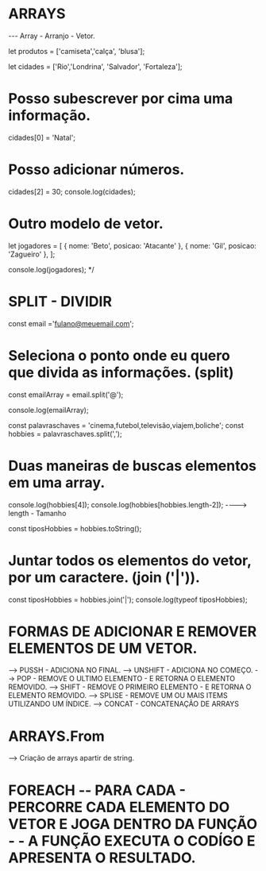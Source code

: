 # ARRAYS
--- Array - Arranjo - Vetor.

let produtos = ['camiseta','calça', 'blusa'];

let cidades = ['Rio','Londrina', 'Salvador', 'Fortaleza'];

# Posso subescrever por cima uma informação.
cidades[0] = 'Natal';
# Posso adicionar números.
cidades[2] = 30; 
console.log(cidades);

# Outro modelo de vetor.
let jogadores = [
  {
    nome: 'Beto',
    posicao: 'Atacante'
  },
  {
    nome: 'Gil',
    posicao: 'Zagueiro'
  },
];

console.log(jogadores);
*/

# SPLIT - DIVIDIR 

const email ='fulano@meuemail.com';
# Seleciona o ponto onde eu quero que divida as informações. (split)
const emailArray = email.split('@'); 

console.log(emailArray);

const palavraschaves = 'cinema,futebol,televisão,viajem,boliche';
const hobbies = palavraschaves.split(',');
# Duas maneiras de buscas elementos em uma array.
console.log(hobbies[4]);
console.log(hobbies[hobbies.length-2]); ----> length - Tamanho 

const tiposHobbies = hobbies.toString();
# Juntar todos os elementos do vetor, por um caractere. (join ('|')).
const tiposHobbies = hobbies.join('|');
console.log(typeof tiposHobbies); 

# FORMAS DE ADICIONAR E REMOVER ELEMENTOS DE UM VETOR.

--> PUSSH - ADICIONA NO FINAL.
--> UNSHIFT - ADICIONA NO COMEÇO.
--> POP - REMOVE O ULTIMO ELEMENTO - E RETORNA O ELEMENTO REMOVIDO.
--> SHIFT - REMOVE O PRIMEIRO ELEMENTO - E RETORNA O ELEMENTO REMOVIDO.
--> SPLISE - REMOVE UM OU MAIS ITEMS UTILIZANDO UM ÍNDICE.
--> CONCAT - CONCATENAÇÃO DE ARRAYS 

# ARRAYS.From 
--> Criação de arrays apartir de string.
# FOREACH -- PARA CADA - PERCORRE CADA ELEMENTO DO VETOR E JOGA DENTRO DA FUNÇÃO - - A FUNÇÃO EXECUTA O CODÍGO E APRESENTA O RESULTADO.